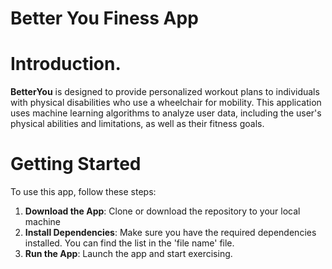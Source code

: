 # Better You Finess App

# Introduction.
**BetterYou** is designed to provide personalized workout plans to individuals with physical disabilities who use a wheelchair for mobility. This application uses machine learning algorithms to analyze user data, including the user's physical abilities and limitations, as well as their fitness goals.
# Getting Started
To use this app, follow these steps:
1. **Download the App**: Clone or download the repository to your local machine
2. **Install Dependencies**: Make sure you have the required dependencies installed. You can find the list in the 'file name' file.
3. **Run the App**: Launch the app and start exercising. 
